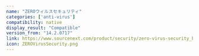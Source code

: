 ```yaml
---
name: "ZEROウィルスセキュリティ"
categories: ['anti-virus']
compatibility: native
display_result: "Compatible"
version_from: "14.2.0717"
link: https://www.sourcenext.com/product/security/zero-virus-security_b
icon: ZEROVirusSecurity.png
---
```


